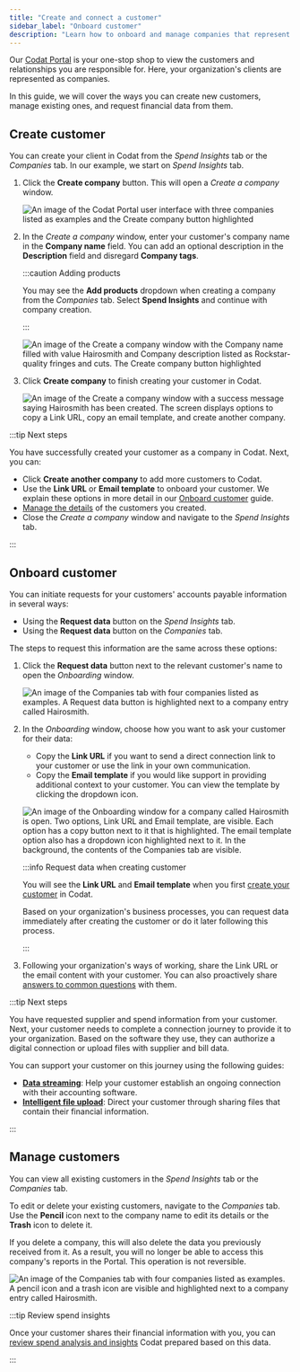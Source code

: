 ```yaml
---
title: "Create and connect a customer"
sidebar_label: "Onboard customer"
description: "Learn how to onboard and manage companies that represent your customers"
---
```


Our [Codat Portal](https://app.codat.io/) is your one-stop shop to view the customers and relationships you are responsible for. Here, your organization's clients are represented as companies. 

In this guide, we will cover the ways you can create new customers, manage existing ones, and request financial data from them.

## Create customer

You can create your client in Codat from the _Spend Insights_ tab or the _Companies_ tab. In our example, we start on _Spend Insights_ tab. 

1. Click the **Create company** button. This will open a _Create a company_ window.

    ![An image of the Codat Portal user interface with three companies listed as examples and the Create company button highlighted](/img/spend-insights/si-create-company-button.png)

2. In the _Create a company_ window, enter your customer's company name in the **Company name** field. You can add an optional description in the **Description** field and disregard **Company tags**.

    :::caution Adding products

    You may see the **Add products** dropdown when creating a company from the _Companies_ tab. Select **Spend Insights** and continue with company creation.

    :::

    ![An image of the Create a company window with the Company name filled with value Hairosmith and Company description listed as Rockstar-quality fringes and cuts. The Create company button highlighted](/img/spend-insights/si-create-company-window.png)

3. Click **Create company** to finish creating your customer in Codat. 

    ![An image of the Create a company window with a success message saying Hairosmith has been created. The screen displays options to copy a Link URL, copy an email template, and create another company.](/img/spend-insights/si-create-company-created.png)

:::tip Next steps

You have successfully created your customer as a company in Codat. Next, you can: 

- Click **Create another company** to add more customers to Codat. 
- Use the **Link URL** or **Email template** to onboard your customer. We explain these options in more detail in our [Onboard customer](/spend-insights/guides/onboard-customer#onboard-customer) guide.
- [Manage the details](/spend-insights/guides/onboard-customer#manage-customers) of the customers you created.
- Close the _Create a company_ window and navigate to the _Spend Insights_ tab.

:::

## Onboard customer

You can initiate requests for your customers' accounts payable information in several ways:

- Using the **Request data** button on the _Spend Insights_ tab.
- Using the **Request data** button on the _Companies_ tab.

The steps to request this information are the same across these options: 

1. Click the **Request data** button next to the relevant customer's name to open the _Onboarding_ window.

    ![An image of the Companies tab with four companies listed as examples. A Request data button is highlighted next to a company entry called Hairosmith.](/img/spend-insights/si-manage-company-request-info.png)

2. In the _Onboarding_ window, choose how you want to ask your customer for their data:

    - Copy the **Link URL** if you want to send a direct connection link to your customer or use the link in your own communication.
    - Copy the **Email template** if you would like support in providing additional context to your customer. You can view the template by clicking the dropdown icon.

    ![An image of the Onboarding window for a company called Hairosmith is open. Two options, Link URL and Email template, are visible. Each option has a copy button next to it that is highlighted. The email template option also has a dropdown icon highlighted next to it. In the background, the contents of the Companies tab are visible.](/img/spend-insights/si-request-information-options.png)

    :::info Request data when creating customer

    You will see the **Link URL** and **Email template** when you first [create your customer](/spend-insights/guides/onboard-customer#create-customer) in Codat. 

    Based on your organization's business processes, you can request data immediately after creating the customer or do it later following this process.

    :::

3. Following your organization's ways of working, share the Link URL or the email content with your customer. You can also proactively share [answers to common questions](/spend-insights/resources/customer-faqs) with them.

:::tip Next steps

You have requested supplier and spend information from your customer. Next, your customer needs to complete a connection journey to provide it to your organization. Based on the software they use, they can authorize a digital connection or upload files with supplier and bill data.

You can support your customer on this journey using the following guides: 

- [**Data streaming**](/spend-insights/resources/link-software): Help your customer establish an ongoing connection with their accounting software.
- [**Intelligent file upload**](/spend-insights/resources/link-file): Direct your customer through sharing files that contain their financial information.

:::

## Manage customers

You can view all existing customers in the _Spend Insights_ tab or the _Companies_ tab. 

To edit or delete your existing customers, navigate to the _Companies_ tab. Use the **Pencil** icon next to the company name to edit its details or the **Trash** icon to delete it.  

If you delete a company, this will also delete the data you previously received from it. As a result, you will no longer be able to access this company's reports in the Portal. This operation is not reversible.

![An image of the Companies tab with four companies listed as examples. A pencil icon and a trash icon are visible and highlighted next to a company entry called Hairosmith.](/img/spend-insights/si-manage-company.png)

:::tip Review spend insights

Once your customer shares their financial information with you, you can [review spend analysis and insights](/spend-insights/guides/analyze-spend) Codat prepared based on this data.

:::